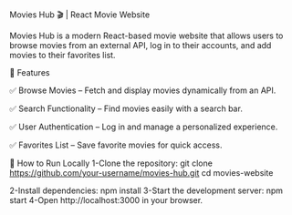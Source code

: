 Movies Hub 🎬 | React Movie Website

Movies Hub is a modern React-based movie website that allows users to browse movies from an external API, log in to their accounts, and add movies to their favorites list.

🚀 Features

✅ Browse Movies – Fetch and display movies dynamically from an API.

✅ Search Functionality – Find movies easily with a search bar.

✅ User Authentication – Log in and manage a personalized experience.

✅ Favorites List – Save favorite movies for quick access.

📌 How to Run Locally
1-Clone the repository:
git clone https://github.com/your-username/movies-hub.git
cd movies-website

2-Install dependencies:
npm install
3-Start the development server:
npm start
4-Open http://localhost:3000 in your browser.
